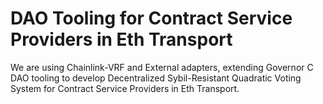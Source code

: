 # DAO Tooling for Contract Service Providers in Eth Transport

We are using Chainlink-VRF and External adapters, extending Governor C DAO tooling to develop Decentralized Sybil-Resistant Quadratic Voting System for Contract Service Providers in Eth Transport.


